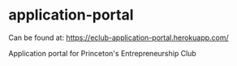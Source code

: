 # application-portal

Can be found at: https://eclub-application-portal.herokuapp.com/ 

Application portal for Princeton's Entrepreneurship Club
